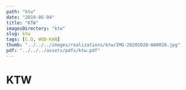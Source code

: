 ```yaml
---
path: "ktw"
date: "2019-05-04"
title: "KTW"
imagesDirectory: "ktw"
slug: ktw
tags: [C.O, WOD-KAN]
thumb: "../../../images/realizations/ktw/IMG-20201028-WA0026.jpg"
pdf: "../../../assets/pdfs/ktw.pdf"
---
```


# KTW
